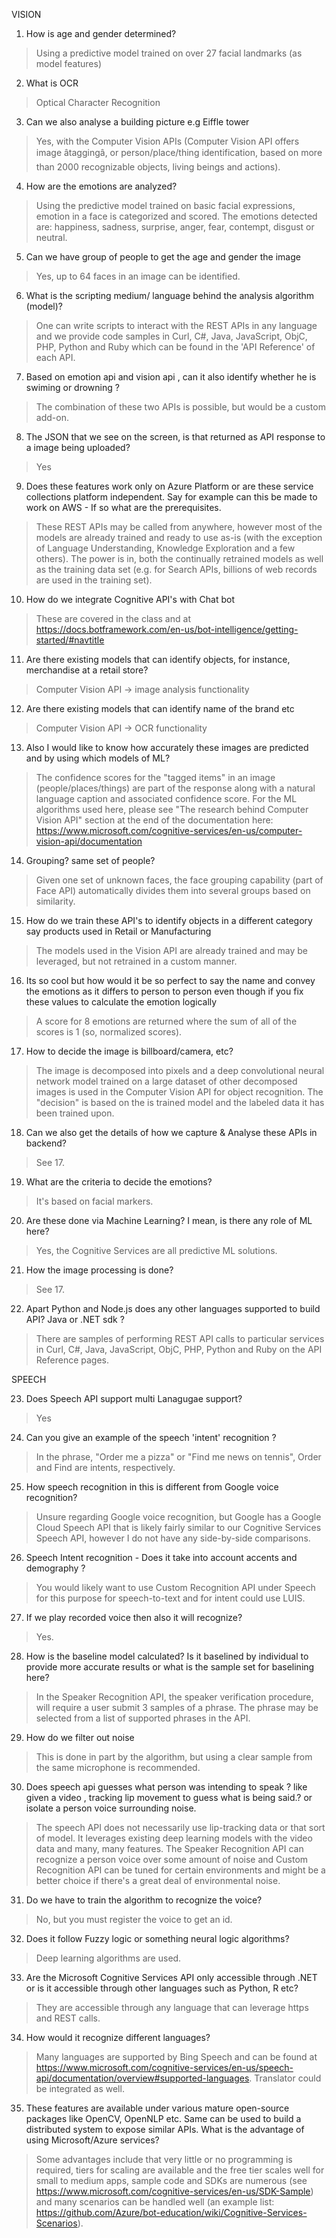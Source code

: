 VISION

1.  How is age and gender determined?
> Using a predictive model trained on over 27 facial landmarks (as model features)

2.  What is OCR
> Optical Character Recognition

3.  Can we also analyse a building picture e.g Eiffle tower
> Yes, with the Computer Vision APIs (Computer Vision API offers image âtaggingâ, or person/place/thing identification, based on more than 2000 recognizable objects, living beings and actions).

4. How are the emotions are analyzed?
> Using the predictive model trained on basic facial expressions, emotion in a face is categorized and scored.  The emotions detected are:  happiness, sadness, surprise, anger, fear, contempt, disgust or neutral.

5. Can we have group of people to get the age and gender the image
> Yes, up to 64 faces in an image can be identified.

6. What is the scripting medium/ language behind the analysis algorithm (model)?
> One can write scripts to interact with the REST APIs in any language and we provide code samples in Curl, C#, Java, JavaScript, ObjC, PHP, Python and Ruby which can be found in the 'API Reference' of each API.

7. Based on emotion api and vision api , can it also identify whether he is swiming or drowning ?
> The combination of these two APIs is possible, but would be a custom add-on.

8.  The JSON that we see on the screen, is that returned as API response to a image being uploaded?
> Yes

9. Does these features work only on Azure Platform or are these service collections platform independent. Say for example can this be made to work on AWS - If so what are the prerequisites.
> These REST APIs may be called from anywhere, however most of the models are already trained and ready to use as-is (with the exception of Language Understanding, Knowledge Exploration and a few others).  The power is in, both the continually retrained models as well as the training data set (e.g. for Search APIs, billions of web records are used in the training set).

10. How do we integrate Cognitive API's with Chat bot
> These are covered in the class and at https://docs.botframework.com/en-us/bot-intelligence/getting-started/#navtitle

11. Are there existing models that can identify objects, for instance, merchandise at a retail store?
> Computer Vision API -> image analysis functionality

12. Are there existing models that can identify name of the brand etc
> Computer Vision API -> OCR functionality

13. Also I would like to know how accurately these images are predicted and by using which models of ML?
> The confidence scores for the "tagged items" in an image (people/places/things) are part of the response along with a natural language caption and associated confidence score.  For the ML algorithms used here, please see "The research behind Computer Vision API" section at the end of the documentation here:  https://www.microsoft.com/cognitive-services/en-us/computer-vision-api/documentation

14. Grouping? same set of people?
> Given one set of unknown faces, the face grouping capability (part of Face API) automatically divides them into several groups based on similarity. 

15. How do we train these API's to identify objects in a different category say products used in Retail or Manufacturing
> The models used in the Vision API are already trained and may be leveraged, but not retrained in a custom manner.

16.  Its so cool but how would it be so perfect to say the name and convey the emotions as it differs to person to person even though if you fix these values to calculate the emotion logically
> A score for 8 emotions are returned where the sum of all of the scores is 1 (so, normalized scores).

17. How to decide the image is billboard/camera, etc?
> The image is decomposed into pixels and a deep convolutional neural network model trained on a large dataset of other decomposed images is used in the Computer Vision API for object recognition.  The "decision" is based on the is trained model and the labeled data it has been trained upon.

18. Can we also get the details of how we capture & Analyse these APIs in backend?
> See 17.

19. What are the criteria to decide the emotions?
> It's based on facial markers.

20. Are these done via Machine Learning? I mean, is there any role of ML here?
> Yes, the Cognitive Services are all predictive ML solutions.

21. How the image processing is done?
> See 17.

22. Apart Python and Node.js does any other languages supported to build API? Java or .NET sdk ?
> There are samples of performing REST API calls to particular services in Curl, C#, Java, JavaScript, ObjC, PHP, Python and Ruby on the API Reference pages.

SPEECH

23. Does Speech API support multi Lanagugae support?
> Yes

24. Can you give an example of the speech 'intent' recognition ?
> In the phrase, "Order me a pizza" or "Find me news on tennis", Order and Find are intents, respectively.

25. How speech recognition in this is different from Google voice recognition?
> Unsure regarding Google voice recognition, but Google has a Google Cloud Speech API that is likely fairly similar to our Cognitive Services Speech API, however I do not have any side-by-side comparisons.

26. Speech Intent recognition - Does it take into account accents and demography ?
> You would likely want to use Custom Recognition API under Speech for this purpose for speech-to-text and for intent could use LUIS.

27. If we play recorded voice then also it will recognize?
> Yes.

28. How is the baseline model calculated? Is it baselined by individual to provide more accurate results or what is the sample set for baselining here?
> In the Speaker Recognition API, the speaker verification procedure, will require a user submit 3 samples of a phrase.  The phrase may be selected from a list of supported phrases in the API.

29. How do we filter out noise
> This is done in part by the algorithm, but using a clear sample from the same microphone is recommended.

30. Does speech api guesses what person was intending to speak ? like given a video , tracking lip movement to guess what is being said.? or isolate a person voice surrounding noise. 
> The speech API does not necessarily use lip-tracking data or that sort of model.  It leverages existing deep learning models with the video data and many, many features.  The Speaker Recognition API can recognize a person voice over some amount of noise and Custom Recognition API can be tuned for certain environments and might be a better choice if there's a great deal of environmental noise.

31. Do we have to train the algorithm to recognize the voice?
> No, but you must register the voice to get an id.

32. Does it follow Fuzzy logic or something neural logic algorithms?
> Deep learning algorithms are used.

33. Are the Microsoft Cognitive Services API only accessible through .NET or is it accessible through other languages such as  Python, R etc?  
> They are accessible through any language that can leverage https and REST calls.

34. How would it recognize different languages?
> Many languages are supported by Bing Speech and can be found at https://www.microsoft.com/cognitive-services/en-us/speech-api/documentation/overview#supported-languages.  Translator could be integrated as well.

35. These features are available under various mature open-source packages like OpenCV, OpenNLP etc. Same can be used to build a distributed system to expose similar APIs. What is the advantage of using Microsoft/Azure services?
> Some advantages include that very little or no programming is required, tiers for scaling are available and the free tier scales well for small to medium apps, sample code and SDKs are numerous (see https://www.microsoft.com/cognitive-services/en-us/SDK-Sample) and many scenarios can be handled well (an example list: https://github.com/Azure/bot-education/wiki/Cognitive-Services-Scenarios).
